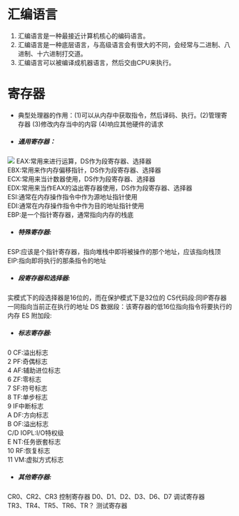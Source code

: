 # 汇编语言
1. 汇编语言是一种最接近计算机核心的编码语言。
2. 汇编语言是一种底层语言，与高级语言会有很大的不同，会经常与二进制、八进制、十六进制打交道。
3. 汇编语言可以被编译成机器语言，然后交由CPU来执行。
# 寄存器
- 典型处理器的作用：(1)可以从内存中获取指令，然后译码、执行。(2)管理寄存器 (3)修改内存当中的内容 (4)响应其他硬件的请求

- ##### 通用寄存器：
 ![](https://github.com/WitWindLuo/ctf_web/blob/master/src/1510726979294.png)
EAX:常用来进行运算，DS作为段寄存器、选择器  
EBX:常用来作内存偏移指针，DS作为段寄存器、选择器  
ECX:常用来当计数器使用，DS作为段寄存器、选择器  
EDX:常用来当作EAX的溢出寄存器使用，DS作为段寄存器、选择器  
ESI:通常在内存操作指令中作为源地址指针使用  
EDI:通常在内存操作指令中作为目的地址指针使用  
EBP:是一个指针寄存器，通常指向内存的栈底  
 
- ##### 特殊寄存器:
ESP:应该是个指针寄存器，指向堆栈中即将被操作的那个地址，应该指向栈顶
EIP:指向即将执行的那条指令的地址
 
- ##### 段寄存器和选择器:
实模式下的段选择器是16位的，而在保护模式下是32位的
CS代码段:同IP寄存器一同指向当前正在执行的地址
DS 数据段：该寄存器的低16位指向指令将要执行的内存
ES 附加段:
 
- ##### 标志寄存器:
0 CF:溢出标志  
2 PF:奇偶标志  
4 AF:辅助进位标志  
6 ZF:零标志  
7 SF:符号标志  
8 TF:单步标志  
9 IF中断标志  
A DF:方向标志  
B OF:溢出标志  
C/D IOPL:I/O特权级  
E NT:任务嵌套标志  
10 RF:恢复标志  
11 VM:虚拟方式标志  
 
- ##### 其他寄存器:
CR0、CR2、CR3   控制寄存器
D0、D1、D2、D3、D6、D7  调试寄存器  
TR3、TR4、TR5、TR6、TR？  测试寄存器
 
 
 
 
 
